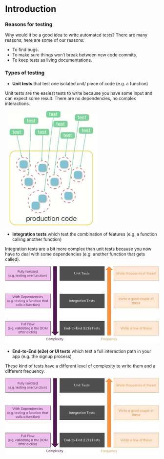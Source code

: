 # Introduction

### Reasons for testing

Why would it be a good idea to write automated tests? There are many reasons; here are some of our reasons:

* To find bugs.
* To make sure things won’t break between new code commits.
* To keep tests as living documentations.

### Types of testing

* **Unit tests** that test one isolated unit/ piece of code \(e.g. a function\)

Unit tests are the easiest tests to write because you have some input and can expect some result. There are no dependencies, no complex interactions.

![Unit tests](../.gitbook/assets/image%20%284%29.png)

* **Integration tests** which test the combination of features \(e.g. a function calling another function\)

Integration tests are a bit more complex than unit tests because you now have to deal with some dependencies \(e.g. another function that gets called\).

![Interration tests](../.gitbook/assets/image%20%281%29.png)

* **End-to-End \(e2e\) or UI tests** which test a full interaction path in your app \(e.g. the signup process\)

These kind of tests have a different level of complexity to write them and a different frequency.

![](../.gitbook/assets/image%20%285%29.png)



### 

